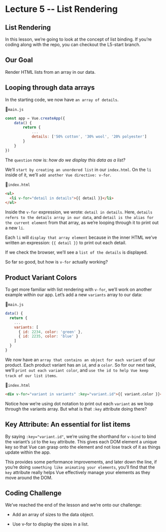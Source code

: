 # Lecture 5 -- List Rendering

## List Rendering

In this lesson, we’re going to look at the concept of list binding. If you’re coding along with the repo, you can checkout the L5-start branch.

## Our Goal
Render HTML lists from an array in our data.

## Looping through data arrays
In the starting code, we now have `an array of details`.

📄`main.js`

```javascript
const app = Vue.createApp({
    data() {
        return {
            ...
            details: ['50% cotton', '30% wool', '20% polyester']
        }
    }
})
```

The `question` now is: *how do we display this data as a list?*

We’ll `start by creating an unordered list` in our `index.html`. On the `li` inside of it, we’ll `add another Vue directive: v-for`.

📄`index.html`
```html
<ul>
  <li v-for="detail in details">{{ detail }}</li>
</ul>
```

Inside the `v-for` expression, we wrote: `detail in details`. Here, `details refers to the details array in our data`, and `detail is the alias for the current element` from that array, as we’re looping through it to print out a new `li`.

Each `li` will `display that array element` because in the inner HTML we’ve written an expression: `{{ detail }}` to print out each detail.

If we check the browser, we’ll see a `list of the details` is displayed.

So far so good, but how is `v-for` actually working?

## Product Variant Colors
To get more familiar with list rendering with `v-for`, we’ll work on another example within our app. Let’s add a new `variants` array to our data:

📄`main.js`
```javascript
data() {
  return {
    ...
    variants: [
      { id: 2234, color: 'green' },
      { id: 2235, color: 'blue' }
    ]
  }
}
```
We now have an `array that contains an object for each variant` of our product. Each product variant has an `id`, and a `color`. So for our next task, we’ll `print out each variant color`, and `use the id to help Vue keep track of our list items`.

📄`index.html`

```html
<div v-for="variant in variants" :key="variant.id">{{ variant.color }}</div>
```
Notice how we’re using dot notation to print out each `variant` as we loop through the variants array. But what is that `:key` attribute doing there?

## Key Attribute: An essential for list items
By saying `:key="variant.id"`, we’re using the shorthand for `v-bind` to bind the variant’s `id` to the `key` attribute. This gives each DOM element a unique key so that Vue can grasp onto the element and not lose track of it as things update within the app.

This provides some performance improvements, and later down the line, if you’re doing `something like animating your elements`, you’ll find that the `key` attribute really helps Vue effectively manage your elements as they move around the DOM.

## Coding Challenge
We’ve reached the end of the lesson and we’re onto our challenge:

* Add an array of sizes to the data object.

* Use v-for to display the sizes in a list.